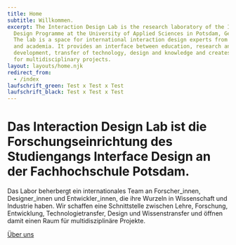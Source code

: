 ```yaml
---
title: Home
subtitle: Willkommen.
excerpt: The Interaction Design Lab is the research laboratory of the Interface
  Design Programme at the University of Applied Sciences in Potsdam, Germany.
  The lab is a space for international interaction design experts from industry
  and academia. It provides an interface between education, research and
  development, transfer of technology, design and knowledge and creates a space
  for multidisciplinary projects.
layout: layouts/home.njk
redirect_from:
  - /index
laufschrift_green: Test x Test x Test
laufschrift_black: Test x Test x Test
---
```



# Das <span class="highlight">Interaction Design Lab</span> ist die Forschungs&shy;einrichtung des Studiengangs Interface Design an der Fachhochschule Potsdam.

Das Labor beherbergt ein internationales Team an Forscher_innen, Designer_innen und Entwickler_innen, die ihre Wurzeln in Wissenschaft und Industrie haben. Wir schaffen eine Schnittstelle zwischen Lehre, Forschung, Entwicklung, Technologietransfer, Design und Wissenstransfer und öffnen damit einen Raum für multidisziplinäre Projekte.

<a href="/{{locale}}/about/">Über uns</a>